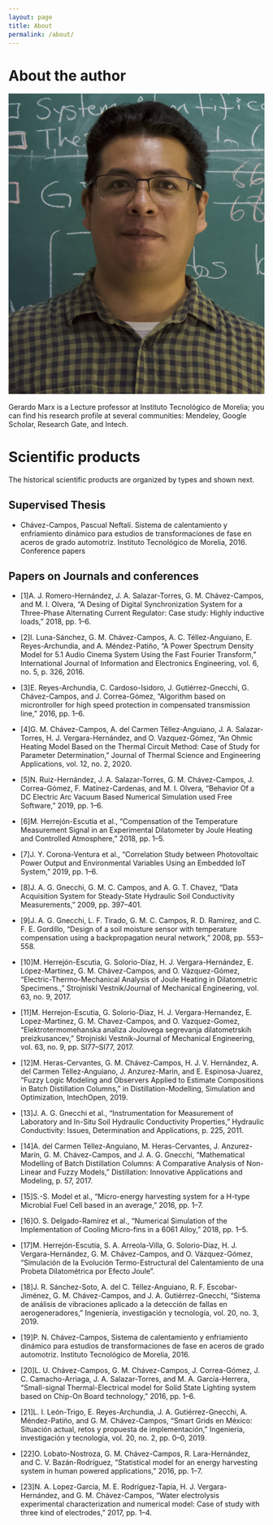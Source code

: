 ```yaml
---
layout: page
title: About
permalink: /about/
---
```


# About the author

![](./gmarxPic.jpg)



Gerardo Marx is a Lecture professor at Instituto Tecnológico de Morelia; you can find his research profile at several communities: Mendeley, Google Scholar, Research Gate, and Intech.

# Scientific products

The historical scientific products are organized by types and shown next.

## Supervised Thesis

- Chávez-Campos, Pascual Neftalí. Sistema de calentamiento y enfriamiento dinámico para estudios de transformaciones de fase en aceros de grado automotriz. Instituto Tecnológico de Morelia, 2016.
Conference papers
## Papers on Journals and conferences

- [1]A. J. Romero-Hernández, J. A. Salazar-Torres, G. M. Chávez-Campos, and M. I. Olvera, “A Desing of Digital Synchronization System for a Three-Phase Alternating Current Regulator: Case study: Highly inductive loads,” 2018, pp. 1–6.

- [2]I. Luna-Sánchez, G. M. Chávez-Campos, A. C. Téllez-Anguiano, E. Reyes-Archundia, and A. Méndez-Patiño, “A Power Spectrum Density Model for 5.1 Audio Cinema System Using the Fast Fourier Transform,” International Journal of Information and Electronics Engineering, vol. 6, no. 5, p. 326, 2016.

- [3]E. Reyes-Archundia, C. Cardoso-Isidoro, J. Gutiérrez-Gnecchi, G. Chávez-Campos, and J. Correa-Gómez, “Algorithm based on microntroller for high speed protection in compensated transmission line,” 2016, pp. 1–6.

- [4]G. M. Chávez-Campos, A. del Carmen Téllez-Anguiano, J. A. Salazar-Torres, H. J. Vergara-Hernández, and O. Vazquez-Gómez, “An Ohmic Heating Model Based on the Thermal Circuit Method: Case of Study for Parameter Determination,” Journal of Thermal Science and Engineering Applications, vol. 12, no. 2, 2020.

- [5]N. Ruiz-Hernández, J. A. Salazar-Torres, G. M. Chávez-Campos, J. Correa-Gómez, F. Matínez-Cardenas, and M. I. Olvera, “Behavior Of a DC Electric Arc Vacuum Based Numerical Simulation used Free Software,” 2019, pp. 1–6.

- [6]M. Herrejón-Escutia et al., “Compensation of the Temperature Measurement Signal in an Experimental Dilatometer by Joule Heating and Controlled Atmosphere,” 2018, pp. 1–5.

- [7]J. Y. Corona-Ventura et al., “Correlation Study between Photovoltaic Power Output and Environmental Variables Using an Embedded IoT System,” 2019, pp. 1–6.

- [8]J. A. G. Gnecchi, G. M. C. Campos, and A. G. T. Chavez, “Data Acquisition System for Steady-State Hydraulic Soil Conductivity Measurements,” 2009, pp. 397–401.

- [9]J. A. G. Gnecchi, L. F. Tirado, G. M. C. Campos, R. D. Ramirez, and C. F. E. Gordillo, “Design of a soil moisture sensor with temperature compensation using a backpropagation neural network,” 2008, pp. 553–558.

- [10]M. Herrejón-Escutia, G. Solorio-Díaz, H. J. Vergara-Hernández, E. López-Martínez, G. M. Chávez-Campos, and O. Vázquez-Gómez, “Electric-Thermo-Mechanical Analysis of Joule Heating in Dilatometric Specimens.,” Strojniski Vestnik/Journal of Mechanical Engineering, vol. 63, no. 9, 2017.

- [11]M. Herrejon-Escutia, G. Solorio-Diaz, H. J. Vergara-Hernandez, E. Lopez-Martinez, G. M. Chavez-Campos, and O. Vazquez-Gomez, “Elektrotermomehanska analiza Joulovega segrevanja dilatometrskih preizkusancev,” Strojniski Vestnik-Journal of Mechanical Engineering, vol. 63, no. 9, pp. SI77–SI77, 2017.

- [12]M. Heras-Cervantes, G. M. Chávez-Campos, H. J. V. Hernández, A. del Carmen Téllez-Anguiano, J. Anzurez-Marin, and E. Espinosa-Juarez, “Fuzzy Logic Modeling and Observers Applied to Estimate Compositions in Batch Distillation Columns,” in Distillation-Modelling, Simulation and Optimization, IntechOpen, 2019.

- [13]J. A. G. Gnecchi et al., “Instrumentation for Measurement of Laboratory and In-Situ Soil Hydraulic Conductivity Properties,” Hydraulic Conductivity: Issues, Determination and Applications, p. 225, 2011.

- [14]A. del Carmen Téllez-Anguiano, M. Heras-Cervantes, J. Anzurez-Marín, G. M. Chávez-Campos, and J. A. G. Gnecchi, “Mathematical Modelling of Batch Distillation Columns: A Comparative Analysis of Non-Linear and Fuzzy Models,” Distillation: Innovative Applications and Modeling, p. 57, 2017.

- [15]S.-S. Model et al., “Micro-energy harvesting system for a H-type Microbial Fuel Cell based in an average,” 2016, pp. 1–7.

- [16]O. S. Delgado-Ramírez et al., “Numerical Simulation of the Implementation of Cooling Micro-fins in a 6061 Alloy,” 2018, pp. 1–5.

- [17]M. Herrejón-Escutia, S. A. Arreola-Villa, G. Solorio-Díaz, H. J. Vergara-Hernández, G. M. Chávez-Campos, and O. Vázquez-Gómez, “Simulación de la Evolución Termo-Estructural del Calentamiento de una Probeta Dilatométrica por Efecto Joule”.

- [18]J. R. Sánchez-Soto, A. del C. Téllez-Anguiano, R. F. Escobar-Jiménez, G. M. Chávez-Campos, and J. A. Gutiérrez-Gnecchi, “Sistema de análisis de vibraciones aplicado a la detección de fallas en aerogeneradores,” Ingeniería, investigación y tecnología, vol. 20, no. 3, 2019.

- [19]P. N. Chávez-Campos, Sistema de calentamiento y enfriamiento dinámico para estudios de transformaciones de fase en aceros de grado automotriz. Instituto Tecnológico de Morelia, 2016.

- [20]L. U. Chávez-Campos, G. M. Chávez-Campos, J. Correa-Gómez, J. C. Camacho-Arriaga, J. A. Salazar-Torres, and M. A. García-Herrera, “Small-signal Thermal-Electrical model for Solid State Lighting system based on Chip-On Board technology,” 2016, pp. 1–6.

- [21]L. I. León-Trigo, E. Reyes-Archundia, J. A. Gutiérrez-Gnecchi, A. Méndez-Patiño, and G. M. Chávez-Campos, “Smart Grids en México: Situación actual, retos y propuesta de implementación,” Ingeniería, investigación y tecnología, vol. 20, no. 2, pp. 0–0, 2019.

- [22]O. Lobato-Nostroza, G. M. Chávez-Campos, R. Lara-Hernández, and C. V. Bazán-Rodríguez, “Statistical model for an energy harvesting system in human powered applications,” 2016, pp. 1–7.

- [23]N. A. Lopez-Garcia, M. E. Rodríguez-Tapia, H. J. Vergara-Hernández, and G. M. Chávez-Campos, “Water electrolysis experimental characterization and numerical model: Case of study with three kind of electrodes,” 2017, pp. 1–4.

